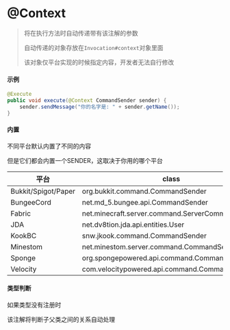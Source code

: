 # @Context

> 将在执行方法时自动传递带有该注解的参数
>
> 自动传递的对象存放在`Invocation#context`对象里面
>
> 该对象仅平台实现的时候指定内容，开发者无法自行修改

#### 示例

```java
@Execute
public void execute(@Context CommandSender sender) {
    sender.sendMessage("你的名字是: " + sender.getName());
}
```

#### 内置

不同平台默认内置了不同的内容

但是它们都会内置一个SENDER，这取决于你用的哪个平台

| 平台                  | class                                            |
|---------------------|--------------------------------------------------|
| Bukkit/Spigot/Paper | org.bukkit.command.CommandSender                 |
| BungeeCord          | net.md_5.bungee.api.CommandSender                |
| Fabric              | net.minecraft.server.command.ServerCommandSource |
| JDA                 | net.dv8tion.jda.api.entities.User                |
| KookBC              | snw.jkook.command.CommandSender                  |
| Minestom            | net.minestom.server.command.CommandSender        |
| Sponge              | org.spongepowered.api.command.CommandCause       |
| Velocity            | com.velocitypowered.api.command.CommandSource    |

#### 类型判断

如果类型没有注册时

该注解将判断子父类之间的关系自动处理
